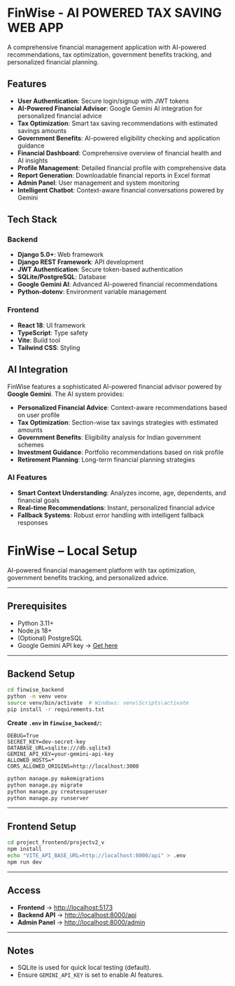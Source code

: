 # FinWise - AI POWERED TAX SAVING WEB APP
A comprehensive financial management application with AI-powered recommendations, tax optimization, government benefits tracking, and personalized financial planning.

## Features

- **User Authentication**: Secure login/signup with JWT tokens
- **AI-Powered Financial Advisor**: Google Gemini AI integration for personalized financial advice
- **Tax Optimization**: Smart tax saving recommendations with estimated savings amounts
- **Government Benefits**: AI-powered eligibility checking and application guidance
- **Financial Dashboard**: Comprehensive overview of financial health and AI insights
- **Profile Management**: Detailed financial profile with comprehensive data
- **Report Generation**: Downloadable financial reports in Excel format
- **Admin Panel**: User management and system monitoring
- **Intelligent Chatbot**: Context-aware financial conversations powered by Gemini

## Tech Stack

### Backend
- **Django 5.0+**: Web framework
- **Django REST Framework**: API development
- **JWT Authentication**: Secure token-based authentication
- **SQLite/PostgreSQL**: Database
- **Google Gemini AI**: Advanced AI-powered financial recommendations
- **Python-dotenv**: Environment variable management


### Frontend
- **React 18**: UI framework
- **TypeScript**: Type safety
- **Vite**: Build tool
- **Tailwind CSS**: Styling


## AI Integration

FinWise features a sophisticated AI-powered financial advisor powered by **Google Gemini**. The AI system provides:

- **Personalized Financial Advice**: Context-aware recommendations based on user profile
- **Tax Optimization**: Section-wise tax savings strategies with estimated amounts
- **Government Benefits**: Eligibility analysis for Indian government schemes
- **Investment Guidance**: Portfolio recommendations based on risk profile
- **Retirement Planning**: Long-term financial planning strategies

### AI Features
- **Smart Context Understanding**: Analyzes income, age, dependents, and financial goals
- **Real-time Recommendations**: Instant, personalized financial advice
- **Fallback Systems**: Robust error handling with intelligent fallback responses

# FinWise – Local Setup

AI-powered financial management platform with tax optimization, government benefits tracking, and personalized advice.

---

## Prerequisites
- Python 3.11+
- Node.js 18+
- (Optional) PostgreSQL
- Google Gemini API key → [Get here](https://makersuite.google.com/app/apikey)

---

## Backend Setup
```bash
cd finwise_backend
python -m venv venv
source venv/bin/activate  # Windows: venv\Scripts\activate
pip install -r requirements.txt
```

**Create `.env` in `finwise_backend/`:**
```env
DEBUG=True
SECRET_KEY=dev-secret-key
DATABASE_URL=sqlite:///db.sqlite3
GEMINI_API_KEY=your-gemini-api-key
ALLOWED_HOSTS=*
CORS_ALLOWED_ORIGINS=http://localhost:3000
```

```bash
python manage.py makemigrations
python manage.py migrate
python manage.py createsuperuser
python manage.py runserver
```

---

## Frontend Setup
```bash
cd project_frontend/projectv2_v
npm install
echo "VITE_API_BASE_URL=http://localhost:8000/api" > .env
npm run dev
```

---

## Access
- **Frontend** → [http://localhost:5173](http://localhost:5173)
- **Backend API** → [http://localhost:8000/api](http://localhost:8000/api)
- **Admin Panel** → [http://localhost:8000/admin](http://localhost:8000/admin)

---

## Notes
- SQLite is used for quick local testing (default).
- Ensure `GEMINI_API_KEY` is set to enable AI features.



